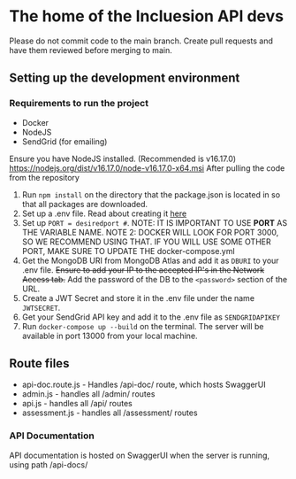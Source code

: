 # The home of the Incluesion API devs

Please do not commit code to the main branch. Create pull requests and have them reviewed before merging to main.

## Setting up the development environment

### Requirements to run the project
- Docker
- NodeJS
- SendGrid (for emailing)

Ensure you have NodeJS installed. (Recommended is v16.17.0) https://nodejs.org/dist/v16.17.0/node-v16.17.0-x64.msi
After pulling the code from the repository
1. Run ```npm install``` on the directory that the package.json is located in so that all packages are downloaded.
2. Set up a .env file. Read about creating it [here](https://www.codementor.io/@parthibakumarmurugesan/what-is-env-how-to-set-up-and-run-a-env-file-in-node-1pnyxw9yxj) 
3. Set up ```PORT = desiredport #```. NOTE: IT IS IMPORTANT TO USE **PORT** AS THE VARIABLE NAME. NOTE 2: DOCKER WILL LOOK FOR PORT 3000, SO WE RECOMMEND USING THAT. IF YOU WILL USE SOME OTHER PORT, MAKE SURE TO UPDATE THE docker-compose.yml
4. Get the MongoDB URI from MongoDB Atlas and add it as ```DBURI``` to your .env file. ~~Ensure to add your IP to the accepted IP's in the Network Access tab.~~ Add the password of the DB to the ```<password>``` section of the URL.
5. Create a JWT Secret and store it in the .env file under the name ```JWTSECRET```.
6. Get your SendGrid API key and add it to the .env file as ```SENDGRIDAPIKEY```
7. Run ```docker-compose up --build``` on the terminal. The server will be available in port 13000 from your local machine.


## Route files

- api-doc.route.js - Handles /api-doc/ route, which hosts SwaggerUI
- admin.js - handles all /admin/ routes
- api.js - handles all /api/ routes
- assessment.js - handles all /assessment/ routes

### API Documentation
API documentation is hosted on SwaggerUI when the server is running, using path /api-docs/
